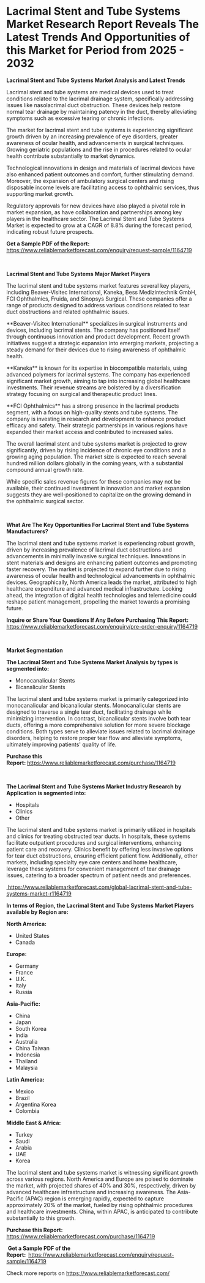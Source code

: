 <p><h1>Lacrimal Stent and Tube Systems Market Research Report Reveals The Latest Trends And Opportunities of this Market for Period from 2025 - 2032</h1></p><p><strong>Lacrimal Stent and Tube Systems Market Analysis and Latest Trends</strong></p>
<p><p>Lacrimal stent and tube systems are medical devices used to treat conditions related to the lacrimal drainage system, specifically addressing issues like nasolacrimal duct obstruction. These devices help restore normal tear drainage by maintaining patency in the duct, thereby alleviating symptoms such as excessive tearing or chronic infections.</p><p>The market for lacrimal stent and tube systems is experiencing significant growth driven by an increasing prevalence of eye disorders, greater awareness of ocular health, and advancements in surgical techniques. Growing geriatric populations and the rise in procedures related to ocular health contribute substantially to market dynamics. </p><p>Technological innovations in design and materials of lacrimal devices have also enhanced patient outcomes and comfort, further stimulating demand. Moreover, the expansion of ambulatory surgical centers and rising disposable income levels are facilitating access to ophthalmic services, thus supporting market growth. </p><p>Regulatory approvals for new devices have also played a pivotal role in market expansion, as have collaboration and partnerships among key players in the healthcare sector. The Lacrimal Stent and Tube Systems Market is expected to grow at a CAGR of 8.8% during the forecast period, indicating robust future prospects.</p></p>
<p><strong>Get a Sample PDF of the Report:&nbsp;</strong> <a href="https://www.reliablemarketforecast.com/enquiry/request-sample/1164719?utm_campaign=2320&utm_medium=2&utm_source=Github&utm_content=ia&utm_term=04032025&utm_id=lacrimal-stent-and-tube-systems">https://www.reliablemarketforecast.com/enquiry/request-sample/1164719</a></p>
<p>&nbsp;</p>
<p><strong>Lacrimal Stent and Tube Systems Major Market Players</strong></p>
<p><p>The lacrimal stent and tube systems market features several key players, including Beaver-Visitec International, Kaneka, Bess Medizintechnik GmbH, FCI Ophthalmics, Fruida, and Sinopsys Surgical. These companies offer a range of products designed to address various conditions related to tear duct obstructions and related ophthalmic issues.</p><p>**Beaver-Visitec International** specializes in surgical instruments and devices, including lacrimal stents. The company has positioned itself through continuous innovation and product development. Recent growth initiatives suggest a strategic expansion into emerging markets, projecting a steady demand for their devices due to rising awareness of ophthalmic health.</p><p>**Kaneka** is known for its expertise in biocompatible materials, using advanced polymers for lacrimal systems. The company has experienced significant market growth, aiming to tap into increasing global healthcare investments. Their revenue streams are bolstered by a diversification strategy focusing on surgical and therapeutic product lines.</p><p>**FCI Ophthalmics** has a strong presence in the lacrimal products segment, with a focus on high-quality stents and tube systems. The company is investing in research and development to enhance product efficacy and safety. Their strategic partnerships in various regions have expanded their market access and contributed to increased sales.</p><p>The overall lacrimal stent and tube systems market is projected to grow significantly, driven by rising incidence of chronic eye conditions and a growing aging population. The market size is expected to reach several hundred million dollars globally in the coming years, with a substantial compound annual growth rate.</p><p>While specific sales revenue figures for these companies may not be available, their continued investment in innovation and market expansion suggests they are well-positioned to capitalize on the growing demand in the ophthalmic surgical sector.</p></p>
<p>&nbsp;</p>
<p><strong>What Are The Key Opportunities For Lacrimal Stent and Tube Systems Manufacturers?</strong></p>
<p><p>The lacrimal stent and tube systems market is experiencing robust growth, driven by increasing prevalence of lacrimal duct obstructions and advancements in minimally invasive surgical techniques. Innovations in stent materials and designs are enhancing patient outcomes and promoting faster recovery. The market is projected to expand further due to rising awareness of ocular health and technological advancements in ophthalmic devices. Geographically, North America leads the market, attributed to high healthcare expenditure and advanced medical infrastructure. Looking ahead, the integration of digital health technologies and telemedicine could reshape patient management, propelling the market towards a promising future.</p></p>
<p><strong>Inquire or Share Your Questions If Any Before Purchasing This Report:</strong> <a href="https://www.reliablemarketforecast.com/enquiry/pre-order-enquiry/1164719?utm_campaign=2320&utm_medium=2&utm_source=Github&utm_content=ia&utm_term=04032025&utm_id=lacrimal-stent-and-tube-systems">https://www.reliablemarketforecast.com/enquiry/pre-order-enquiry/1164719</a></p>
<p>&nbsp;</p>
<p><strong>Market Segmentation</strong></p>
<p><strong>The Lacrimal Stent and Tube Systems Market Analysis by types is segmented into:</strong></p>
<p><ul><li>Monocanalicular Stents</li><li>Bicanalicular Stents</li></ul></p>
<p><p>The lacrimal stent and tube systems market is primarily categorized into monocanalicular and bicanalicular stents. Monocanalicular stents are designed to traverse a single tear duct, facilitating drainage while minimizing intervention. In contrast, bicanalicular stents involve both tear ducts, offering a more comprehensive solution for more severe blockage conditions. Both types serve to alleviate issues related to lacrimal drainage disorders, helping to restore proper tear flow and alleviate symptoms, ultimately improving patients' quality of life.</p></p>
<p><strong>Purchase this Report:&nbsp;</strong><a href="https://www.reliablemarketforecast.com/purchase/1164719?utm_campaign=2320&utm_medium=2&utm_source=Github&utm_content=ia&utm_term=04032025&utm_id=lacrimal-stent-and-tube-systems">https://www.reliablemarketforecast.com/purchase/1164719</a></p>
<p>&nbsp;</p>
<p><strong>The Lacrimal Stent and Tube Systems Market Industry Research by Application is segmented into:</strong></p>
<p><ul><li>Hospitals</li><li>Clinics</li><li>Other</li></ul></p>
<p><p>The lacrimal stent and tube systems market is primarily utilized in hospitals and clinics for treating obstructed tear ducts. In hospitals, these systems facilitate outpatient procedures and surgical interventions, enhancing patient care and recovery. Clinics benefit by offering less invasive options for tear duct obstructions, ensuring efficient patient flow. Additionally, other markets, including specialty eye care centers and home healthcare, leverage these systems for convenient management of tear drainage issues, catering to a broader spectrum of patient needs and preferences.</p></p>
<p><a href="https://www.reliablemarketforecast.com/global-lacrimal-stent-and-tube-systems-market-r1164719?utm_campaign=2320&utm_medium=2&utm_source=Github&utm_content=ia&utm_term=04032025&utm_id=lacrimal-stent-and-tube-systems">&nbsp;https://www.reliablemarketforecast.com/global-lacrimal-stent-and-tube-systems-market-r1164719</a></p>
<p><strong>In terms of Region, the Lacrimal Stent and Tube Systems Market Players available by Region are:</strong></p>
<p>
    <p> <strong> North America: </strong>
        <ul>
            <li>United States</li>
            <li>Canada</li>
        </ul>
        </p> 
    <p> <strong> Europe: </strong>
        <ul>
            <li>Germany</li>
            <li>France</li>
            <li>U.K.</li>
            <li>Italy</li>
            <li>Russia</li>
        </ul>
        </p> 
    <p> <strong> Asia-Pacific: </strong>
        <ul>
            <li>China</li>
            <li>Japan</li>
            <li>South Korea</li>
            <li>India</li>
            <li>Australia</li>
            <li>China Taiwan</li>
            <li>Indonesia</li>
            <li>Thailand</li>
            <li>Malaysia</li>
        </ul>
        </p> 
    <p> <strong> Latin America: </strong>
        <ul>
            <li>Mexico</li>
            <li>Brazil</li>
            <li>Argentina Korea</li>
            <li>Colombia</li>
        </ul>
        </p> 
    <p> <strong> Middle East & Africa: </strong>
        <ul>
            <li>Turkey</li>
            <li>Saudi</li>
            <li>Arabia</li>
            <li>UAE</li>
            <li>Korea</li>
        </ul>
    </p>
    </p>
<p><p>The lacrimal stent and tube systems market is witnessing significant growth across various regions. North America and Europe are poised to dominate the market, with projected shares of 40% and 30%, respectively, driven by advanced healthcare infrastructure and increasing awareness. The Asia-Pacific (APAC) region is emerging rapidly, expected to capture approximately 20% of the market, fueled by rising ophthalmic procedures and healthcare investments. China, within APAC, is anticipated to contribute substantially to this growth.</p></p>
<p><strong>Purchase this Report: </strong><a href="https://www.reliablemarketforecast.com/purchase/1164719?utm_campaign=2320&utm_medium=2&utm_source=Github&utm_content=ia&utm_term=04032025&utm_id=lacrimal-stent-and-tube-systems">https://www.reliablemarketforecast.com/purchase/1164719</a></p>
<p>&nbsp;<strong>Get a Sample PDF of the Report:&nbsp;&nbsp;</strong><a href="https://www.reliablemarketforecast.com/enquiry/request-sample/1164719?utm_campaign=2320&utm_medium=2&utm_source=Github&utm_content=ia&utm_term=04032025&utm_id=lacrimal-stent-and-tube-systems">https://www.reliablemarketforecast.com/enquiry/request-sample/1164719</a></p>
<p><strong></strong></p>
<p>Check more reports on <a href="https://www.reliablemarketforecast.com/?utm_campaign=2320&utm_medium=2&utm_source=Github&utm_content=ia&utm_term=04032025&utm_id=lacrimal-stent-and-tube-systems">https://www.reliablemarketforecast.com/</a></p>
